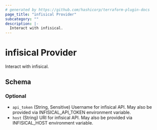 ```yaml
---
# generated by https://github.com/hashicorp/terraform-plugin-docs
page_title: "infisical Provider"
subcategory: ""
description: |-
  Interact with infisical.
---
```


# infisical Provider

Interact with infisical.



<!-- schema generated by tfplugindocs -->
## Schema

### Optional

- `api_token` (String, Sensitive) Username for infisical API. May also be provided via INFISICAL_API_TOKEN environment variable.
- `host` (String) URI for infisical API. May also be provided via INFISICAL_HOST environment variable.
